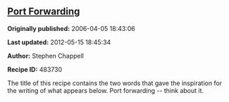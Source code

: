 ## [Port Forwarding](https://code.activestate.com/recipes/483730-port-forwarding)

**Originally published:** 2006-04-05 18:43:06

**Last updated:** 2012-05-15 18:45:34

**Author:** Stephen Chappell

**Recipe ID:** 483730

The title of this recipe contains
the two words that gave the inspiration
for the writing of what appears below.
Port forwarding -- think about it.
